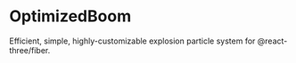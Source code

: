 # OptimizedBoom
Efficient, simple, highly-customizable explosion particle system for @react-three/fiber.

